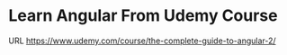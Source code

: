 # Learn Angular From Udemy Course

URL
https://www.udemy.com/course/the-complete-guide-to-angular-2/
##